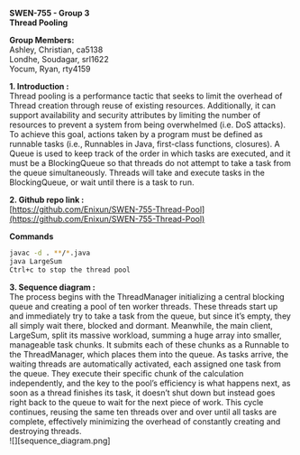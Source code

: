 **SWEN-755 \- Group 3**  
**Thread Pooling**

**Group Members:**  
Ashley, Christian, ca5138  
Londhe, Soudagar, srl1622  
Yocum, Ryan, rty4159

**1\. Introduction :**   
Thread pooling is a performance tactic that seeks to limit the overhead of Thread creation through reuse of existing resources. Additionally, it can support availability and security attributes by limiting the number of resources to prevent a system from being overwhelmed (i.e. DoS attacks). To achieve this goal, actions taken by a program must be defined as runnable tasks (i.e., Runnables in Java, first-class functions, closures). A Queue is used to keep track of the order in which tasks are executed, and it must be a BlockingQueue so that threads do not attempt to take a task from the queue simultaneously. Threads will take and execute tasks in the BlockingQueue, or wait until there is a task to run.

**2\. Github repo link :**   
[https://github.com/Enixun/SWEN-755-Thread-Pool](https://github.com/Enixun/SWEN-755-Thread-Pool)

**Commands**
```bash
javac -d . **/*.java
java LargeSum
Ctrl+c to stop the thread pool
```

**3\. Sequence diagram :**   
The process begins with the ThreadManager initializing a central blocking queue and creating a pool of ten worker threads. These threads start up and immediately try to take a task from the queue, but since it’s empty, they all simply wait there, blocked and dormant. Meanwhile, the main client, LargeSum, split its massive workload, summing a huge array into smaller, manageable task chunks. It submits each of these chunks as a Runnable to the ThreadManager, which places them into the queue. As tasks arrive, the waiting threads are automatically activated, each assigned one task from the queue. They execute their specific chunk of the calculation independently, and the key to the pool’s efficiency is what happens next, as soon as a thread finishes its task, it doesn’t shut down but instead goes right back to the queue to wait for the next piece of work. This cycle continues, reusing the same ten threads over and over until all tasks are complete, effectively minimizing the overhead of constantly creating and destroying threads.  
![][sequence_diagram.png]

